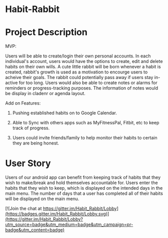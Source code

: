 # Habit-Rabbit

# Project Description
MVP:

Users will be able to create/login their own personal accounts. In each individual's account, users would have the options to create, edit and delete habits on their own wills. A cute little rabbit will be born whenever a habit is created, rabbit's growth is used as a motivation to encourge users to acheive their goals. The rabbit could potentially pass away if users stay in-active for too long. Users would also be able to create notes or alarms for reminders or progress-tracking purposes. The information of notes would be display in cladenr or agenda layout.

Add on Features:

1. Pushing established habits on to Google Calendar.

2. Able to Sync with others apps such as MyFitnessPal, Fitbit, etc to keep track of progress.

3. Users could invite friends/family to help monitor their habits to certain they are being honest.

# User Story
Users of our android app can benefit from keeping track of habits that they wish to make/break and hold themselves accountable for. Users enter the habits that they wish to keep, which is displayed on the intended days in the main menu. The number of days that a user has completed all of their habits will be displayed on the main menu.

[![Join the chat at https://gitter.im/Habit_Rabbit/Lobby](https://badges.gitter.im/Habit_Rabbit/Lobby.svg)](https://gitter.im/Habit_Rabbit/Lobby?utm_source=badge&utm_medium=badge&utm_campaign=pr-badge&utm_content=badge)
